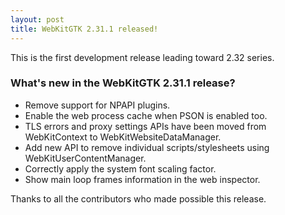 ```yaml
---
layout: post
title: WebKitGTK 2.31.1 released!
---
```


This is the first development release leading toward 2.32 series.

### What's new in the WebKitGTK 2.31.1 release?

 - Remove support for NPAPI plugins.
 - Enable the web process cache when PSON is enabled too.
 - TLS errors and proxy settings APIs have been moved from WebKitContext to WebKitWebsiteDataManager.
 - Add new API to remove individual scripts/stylesheets using WebKitUserContentManager.
 - Correctly apply the system font scaling factor.
 - Show main loop frames information in the web inspector.

Thanks to all the contributors who made possible this release.